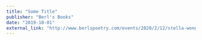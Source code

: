 ```yaml
---
title: "Some Title"
publisher: "Berl's Books"
date: "2019-10-01"
external_link: "http://www.berlspoetry.com/events/2020/2/12/stella-wong-kay-ulanday-barrett-amp-devon-figueroa"
---
```

